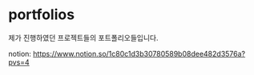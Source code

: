 # portfolios
제가 진행하였던 프로젝트들의 포트폴리오들입니다.

notion: https://www.notion.so/1c80c1d3b30780589b08dee482d3576a?pvs=4
